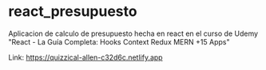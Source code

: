 # react_presupuesto
Aplicacion de calculo de presupuesto hecha en react en el curso de Udemy "React - La Guía Completa: Hooks Context Redux MERN +15 Apps"

Link: https://quizzical-allen-c32d6c.netlify.app
